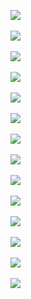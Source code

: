 ![](http://geekresearchlab.net/coursera/neuro/dend-1.jpg)<br><br>
![](http://geekresearchlab.net/coursera/neuro/dend-2.jpg)<br><br>
![](http://geekresearchlab.net/coursera/neuro/dend-3.jpg)<br><br>
![](http://geekresearchlab.net/coursera/neuro/dend-4.jpg)<br><br>
![](http://geekresearchlab.net/coursera/neuro/dend-5.jpg)<br><br>
![](http://geekresearchlab.net/coursera/neuro/dend-6.jpg)<br><br>
![](http://geekresearchlab.net/coursera/neuro/dend-7.jpg)<br><br>
![](http://geekresearchlab.net/coursera/neuro/dend-8.jpg)<br><br>
![](http://geekresearchlab.net/coursera/neuro/dend-9.jpg)<br><br>
![](http://geekresearchlab.net/coursera/neuro/dend-10.jpg)<br><br>
![](http://geekresearchlab.net/coursera/neuro/dend-11.jpg)<br><br>
![](http://geekresearchlab.net/coursera/neuro/dend-12.jpg)<br><br>
![](http://geekresearchlab.net/coursera/neuro/dend-13.jpg)<br><br>
![](http://geekresearchlab.net/coursera/neuro/dend-14.jpg)<br>
